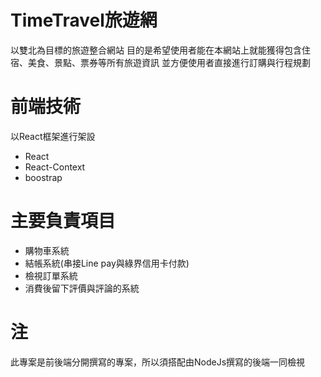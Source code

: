 # TimeTravel旅遊網
以雙北為目標的旅遊整合網站
目的是希望使用者能在本網站上就能獲得包含住宿、美食、景點、票券等所有旅遊資訊
並方便使用者直接進行訂購與行程規劃

# 前端技術
以React框架進行架設
* React
* React-Context
* boostrap

# 主要負責項目
* 購物車系統
* 結帳系統(串接Line pay與綠界信用卡付款)
* 檢視訂單系統
* 消費後留下評價與評論的系統

# 注
此專案是前後端分開撰寫的專案，所以須搭配由NodeJs撰寫的後端一同檢視

